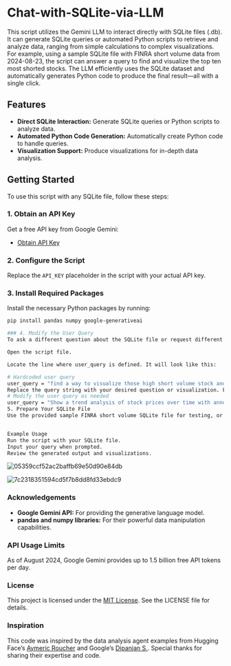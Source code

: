 # Chat-with-SQLite-via-LLM

This script utilizes the Gemini LLM to interact directly with SQLite files (.db). It can generate SQLite queries or automated Python scripts to retrieve and analyze data, ranging from simple calculations to complex visualizations. For example, using a sample SQLite file with FINRA short volume data from 2024-08-23, the script can answer a query to find and visualize the top ten most shorted stocks. The LLM efficiently uses the SQLite dataset and automatically generates Python code to produce the final result—all with a single click.

## Features

- **Direct SQLite Interaction:** Generate SQLite queries or Python scripts to analyze data.
- **Automated Python Code Generation:** Automatically create Python code to handle queries.
- **Visualization Support:** Produce visualizations for in-depth data analysis.

## Getting Started

To use this script with any SQLite file, follow these steps:

### 1. Obtain an API Key

Get a free API key from Google Gemini:

- [Obtain API Key](https://ai.google.dev/gemini-api/docs/api-key)

### 2. Configure the Script

Replace the `API_KEY` placeholder in the script with your actual API key.

### 3. Install Required Packages

Install the necessary Python packages by running:

```sh
pip install pandas numpy google-generativeai

### 4. Modify the User Query
To ask a different question about the SQLite file or request different visualizations:

Open the script file.

Locate the line where user_query is defined. It will look like this:

# Hardcoded user query
user_query = "find a way to visualize those high short volume stock and put their name on top of it and show all the symbols depending on their short vol size put in different y axis etc"
Replace the query string with your desired question or visualization. For example:
# Modify the user query as needed
user_query = "Show a trend analysis of stock prices over time with annotations for significant price changes."
5. Prepare Your SQLite File
Use the provided sample FINRA short volume SQLite file for testing, or replace it with any SQLite file of your choice. Save the file in the same directory as the script.


Example Usage
Run the script with your SQLite file.
Input your query when prompted.
Review the generated output and visualizations.


```
![05359ccf52ac2baffb69e50d90e84db](https://github.com/user-attachments/assets/f701ae95-f787-44aa-9635-4a0ea79e3f7d)

![7c2318351594cd5f7b8dd8fd33ebdc9](https://github.com/user-attachments/assets/209291e0-971d-4ac7-8070-f74200798866)


### Acknowledgements

- **Google Gemini API:** For providing the generative language model.
- **pandas and numpy libraries:** For their powerful data manipulation capabilities.

### API Usage Limits

As of August 2024, Google Gemini provides up to 1.5 billion free API tokens per day.

### License

This project is licensed under the [MIT License](LICENSE). See the LICENSE file for details.

### Inspiration

This code was inspired by the data analysis agent examples from Hugging Face’s [Aymeric Roucher](https://huggingface.co/spaces/m-ric/agent-data-analyst) and Google’s [Dipanjan S.](https://huggingface.co/learn/cookbook/agent_text_to_sql). Special thanks for sharing their expertise and code.



